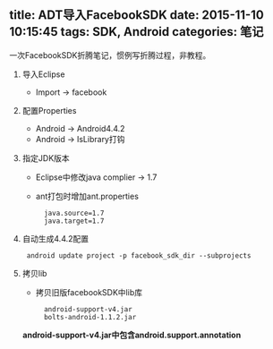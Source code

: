 title: ADT导入FacebookSDK
date: 2015-11-10 10:15:45
tags: SDK, Android
categories: 笔记
---

一次FacebookSDK折腾笔记，惯例写折腾过程，非教程。

1. 导入Eclipse
    - Import -> facebook

2. 配置Properties
    - Android -> Android4.4.2
    - Android -> IsLibrary打钩

3. 指定JDK版本
    - Eclipse中修改java complier -> 1.7
    - ant打包时增加ant.properties

            java.source=1.7
            java.target=1.7

4. 自动生成4.4.2配置

        android update project -p facebook_sdk_dir --subprojects

5. 拷贝lib
    - 拷贝旧版facebookSDK中lib库

            android-support-v4.jar
            bolts-android-1.1.2.jar

    __android-support-v4.jar中包含android.support.annotation__
